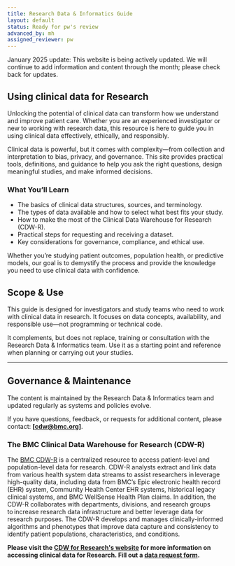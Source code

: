 ```yaml
---
title: Research Data & Informatics Guide
layout: default
status: Ready for pw's review
advanced_by: mh
assigned_reviewer: pw
---
```

January 2025 update: This website is being actively updated. We will continue to add information and content through the month; please check back for updates.

## Using clinical data for Research
Unlocking the potential of clinical data can transform how we understand and improve patient care. Whether you are an experienced investigator or new to working with research data, this resource is here to guide you in using clinical data effectively, ethically, and responsibly.  

Clinical data is powerful, but it comes with complexity—from collection and interpretation to bias, privacy, and governance. This site provides practical tools, definitions, and guidance to help you ask the right questions, design meaningful studies, and make informed decisions.  

### What You’ll Learn
- The basics of clinical data structures, sources, and terminology.  
- The types of data available and how to select what best fits your study.  
- How to make the most of the Clinical Data Warehouse for Research (CDW-R).  
- Practical steps for requesting and receiving a dataset.  
- Key considerations for governance, compliance, and ethical use.  

Whether you’re studying patient outcomes, population health, or predictive models, our goal is to demystify the process and provide the knowledge you need to use clinical data with confidence.  


## Scope & Use  

This guide is designed for investigators and study teams who need to work with clinical data in research. It focuses on data concepts, availability, and responsible use—not programming or technical code.  

It complements, but does not replace, training or consultation with the Research Data & Informatics team. Use it as a starting point and reference when planning or carrying out your studies.  

---

## Governance & Maintenance  

The content is maintained by the Research Data & Informatics team and updated regularly as systems and policies evolve.  

If you have questions, feedback, or requests for additional content, please contact: **[cdw@bmc.org]**.  

### The BMC Clinical Data Warehouse for Research (CDW-R)
The [BMC CDW-R](https://www.bmc.org/research/clinical-data-warehouse-cdw) is a centralized resource to access patient-level and population-level data for research. CDW-R analysts extract and link data from various health system data streams to assist researchers in leverage high-quality data, including data from BMC’s Epic electronic health record (EHR) system, Community Health Center EHR systems, historical legacy clinical systems, and BMC WellSense Health Plan claims. In addition, the CDW-R collaborates with departments, divisions, and research groups to increase research data infrastructure and better leverage data for research purposes. The CDW-R develops and manages clinically-informed algorithms and phenotypes that improve data capture and consistency to identify patient populations, characteristics, and conditions.  

**Please visit the [CDW for Research's website](https://www.bmc.org/research/clinical-data-warehouse-cdw) for more information on accessing clinical data for Research. Fill out a [data request form](https://bmc.tfaforms.net/f/cdw-data-request-form).**
